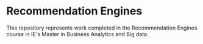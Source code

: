 # Recommendation Engines

This repository represents work completed in the Recommendation Engines course in IE's Master in Business Analytics and Big data.
